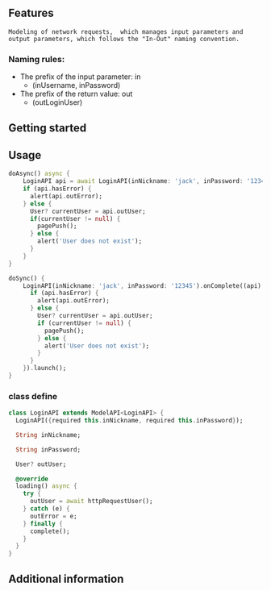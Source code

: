 ## Features
`Modeling of network requests,  which manages input parameters and output parameters, which follows the "In-Out" naming convention.`

### Naming rules:
- The prefix of the input parameter: in
    - (inUsername, inPassword)
- The prefix of the return value: out
    - (outLoginUser)

## Getting started


## Usage
```dart
doAsync() async {
    LoginAPI api = await LoginAPI(inNickname: 'jack', inPassword: '12345',).launch();
    if (api.hasError) {
      alert(api.outError);
    } else {
      User? currentUser = api.outUser;
      if(currentUser != null) {
        pagePush();
      } else {
        alert('User does not exist');
      }
    }
}
```

```dart
doSync() {
    LoginAPI(inNickname: 'jack', inPassword: '12345').onComplete((api) {
      if (api.hasError) {
        alert(api.outError);
      } else {
        User? currentUser = api.outUser;
        if (currentUser != null) {
          pagePush();
        } else {
          alert('User does not exist');
        }
      }
    }).launch();
}
```
### class define
```dart
class LoginAPI extends ModelAPI<LoginAPI> {
  LoginAPI({required this.inNickname, required this.inPassword});

  String inNickname;

  String inPassword;

  User? outUser;

  @override
  loading() async {
    try {
      outUser = await httpRequestUser();
    } catch (e) {
      outError = e;
    } finally {
      complete();
    }
  }
}
```

## Additional information

